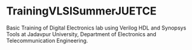 # TrainingVLSISummerJUETCE
Basic Training of Digital Electronics lab using Verilog HDL and Synopsys Tools at Jadavpur University, Department of Electronics and Telecommunication Engineering. 
